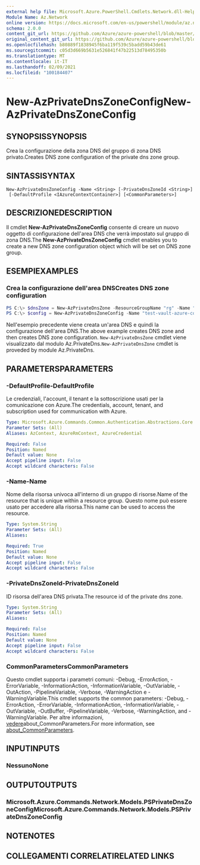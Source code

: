 ```yaml
---
external help file: Microsoft.Azure.PowerShell.Cmdlets.Network.dll-Help.xml
Module Name: Az.Network
online version: https://docs.microsoft.com/en-us/powershell/module/az.network/new-azprivatednszoneconfig
schema: 2.0.0
content_git_url: https://github.com/Azure/azure-powershell/blob/master/src/Network/Network/help/New-AzPrivateDnsZoneConfig.md
original_content_git_url: https://github.com/Azure/azure-powershell/blob/master/src/Network/Network/help/New-AzPrivateDnsZoneConfig.md
ms.openlocfilehash: b80889f1838945f6ba119f539c5badd59b43de61
ms.sourcegitcommit: c05d3d669b5631e526841f47b22513d78495350b
ms.translationtype: MT
ms.contentlocale: it-IT
ms.lasthandoff: 02/09/2021
ms.locfileid: "100184407"
---
```

# <span data-ttu-id="7ce6a-101">New-AzPrivateDnsZoneConfig</span><span class="sxs-lookup"><span data-stu-id="7ce6a-101">New-AzPrivateDnsZoneConfig</span></span>

## <span data-ttu-id="7ce6a-102">SYNOPSIS</span><span class="sxs-lookup"><span data-stu-id="7ce6a-102">SYNOPSIS</span></span>
<span data-ttu-id="7ce6a-103">Crea la configurazione della zona DNS del gruppo di zona DNS privato.</span><span class="sxs-lookup"><span data-stu-id="7ce6a-103">Creates DNS zone configuration of the private dns zone group.</span></span>

## <span data-ttu-id="7ce6a-104">SINTASSI</span><span class="sxs-lookup"><span data-stu-id="7ce6a-104">SYNTAX</span></span>

```
New-AzPrivateDnsZoneConfig -Name <String> [-PrivateDnsZoneId <String>]
 [-DefaultProfile <IAzureContextContainer>] [<CommonParameters>]
```

## <span data-ttu-id="7ce6a-105">DESCRIZIONE</span><span class="sxs-lookup"><span data-stu-id="7ce6a-105">DESCRIPTION</span></span>
<span data-ttu-id="7ce6a-106">Il cmdlet **New-AzPrivateDnsZoneConfig** consente di creare un nuovo oggetto di configurazione dell'area DNS che verrà impostato sul gruppo di zona DNS.</span><span class="sxs-lookup"><span data-stu-id="7ce6a-106">The **New-AzPrivateDnsZoneConfig** cmdlet enables you to create a new DNS zone configuration object which will be set on DNS zone group.</span></span>

## <span data-ttu-id="7ce6a-107">ESEMPI</span><span class="sxs-lookup"><span data-stu-id="7ce6a-107">EXAMPLES</span></span>

### <span data-ttu-id="7ce6a-108">Crea la configurazione dell'area DNS</span><span class="sxs-lookup"><span data-stu-id="7ce6a-108">Creates DNS zone configuration</span></span>
```powershell
PS C:\> $dnsZone = New-AzPrivateDnsZone -ResourceGroupName "rg" -Name "test.vault.azure.com"
PS C:\> $config = New-AzPrivateDnsZoneConfig -Name "test-vault-azure-com" -PrivateDnsZoneId $dnsZone.ResourceId
```

<span data-ttu-id="7ce6a-109">Nell'esempio precedente viene creata un'area DNS e quindi la configurazione dell'area DNS.</span><span class="sxs-lookup"><span data-stu-id="7ce6a-109">The above example creates DNS zone and then creates DNS zone configuration.</span></span> <span data-ttu-id="7ce6a-110">`New-AzPrivateDnsZone` cmdlet viene visualizzato dal modulo Az.PrivateDns.</span><span class="sxs-lookup"><span data-stu-id="7ce6a-110">`New-AzPrivateDnsZone` cmdlet is proveded by module Az.PrivateDns.</span></span>

## <span data-ttu-id="7ce6a-111">PARAMETERS</span><span class="sxs-lookup"><span data-stu-id="7ce6a-111">PARAMETERS</span></span>

### <span data-ttu-id="7ce6a-112">-DefaultProfile</span><span class="sxs-lookup"><span data-stu-id="7ce6a-112">-DefaultProfile</span></span>
<span data-ttu-id="7ce6a-113">Le credenziali, l'account, il tenant e la sottoscrizione usati per la comunicazione con Azure.</span><span class="sxs-lookup"><span data-stu-id="7ce6a-113">The credentials, account, tenant, and subscription used for communication with Azure.</span></span>

```yaml
Type: Microsoft.Azure.Commands.Common.Authentication.Abstractions.Core.IAzureContextContainer
Parameter Sets: (All)
Aliases: AzContext, AzureRmContext, AzureCredential

Required: False
Position: Named
Default value: None
Accept pipeline input: False
Accept wildcard characters: False
```

### <span data-ttu-id="7ce6a-114">-Name</span><span class="sxs-lookup"><span data-stu-id="7ce6a-114">-Name</span></span>
<span data-ttu-id="7ce6a-115">Nome della risorsa univoca all'interno di un gruppo di risorse.</span><span class="sxs-lookup"><span data-stu-id="7ce6a-115">Name of the resource that is unique within a resource group.</span></span>
<span data-ttu-id="7ce6a-116">Questo nome può essere usato per accedere alla risorsa.</span><span class="sxs-lookup"><span data-stu-id="7ce6a-116">This name can be used to access the resource.</span></span>

```yaml
Type: System.String
Parameter Sets: (All)
Aliases:

Required: True
Position: Named
Default value: None
Accept pipeline input: False
Accept wildcard characters: False
```

### <span data-ttu-id="7ce6a-117">-PrivateDnsZoneId</span><span class="sxs-lookup"><span data-stu-id="7ce6a-117">-PrivateDnsZoneId</span></span>
<span data-ttu-id="7ce6a-118">ID risorsa dell'area DNS privata.</span><span class="sxs-lookup"><span data-stu-id="7ce6a-118">The resource id of the private dns zone.</span></span>

```yaml
Type: System.String
Parameter Sets: (All)
Aliases:

Required: False
Position: Named
Default value: None
Accept pipeline input: False
Accept wildcard characters: False
```

### <span data-ttu-id="7ce6a-119">CommonParameters</span><span class="sxs-lookup"><span data-stu-id="7ce6a-119">CommonParameters</span></span>
<span data-ttu-id="7ce6a-120">Questo cmdlet supporta i parametri comuni: -Debug, -ErrorAction, -ErrorVariable, -InformationAction, -InformationVariable, -OutVariable, -OutAction, -PipelineVariable, -Verbose, -WarningAction e -WarningVariable.</span><span class="sxs-lookup"><span data-stu-id="7ce6a-120">This cmdlet supports the common parameters: -Debug, -ErrorAction, -ErrorVariable, -InformationAction, -InformationVariable, -OutVariable, -OutBuffer, -PipelineVariable, -Verbose, -WarningAction, and -WarningVariable.</span></span> <span data-ttu-id="7ce6a-121">Per altre informazioni, [vedere](http://go.microsoft.com/fwlink/?LinkID=113216)about_CommonParameters.</span><span class="sxs-lookup"><span data-stu-id="7ce6a-121">For more information, see [about_CommonParameters](http://go.microsoft.com/fwlink/?LinkID=113216).</span></span>

## <span data-ttu-id="7ce6a-122">INPUT</span><span class="sxs-lookup"><span data-stu-id="7ce6a-122">INPUTS</span></span>

### <span data-ttu-id="7ce6a-123">Nessuno</span><span class="sxs-lookup"><span data-stu-id="7ce6a-123">None</span></span>

## <span data-ttu-id="7ce6a-124">OUTPUT</span><span class="sxs-lookup"><span data-stu-id="7ce6a-124">OUTPUTS</span></span>

### <span data-ttu-id="7ce6a-125">Microsoft.Azure.Commands.Network.Models.PSPrivateDnsZoneConfig</span><span class="sxs-lookup"><span data-stu-id="7ce6a-125">Microsoft.Azure.Commands.Network.Models.PSPrivateDnsZoneConfig</span></span>

## <span data-ttu-id="7ce6a-126">NOTE</span><span class="sxs-lookup"><span data-stu-id="7ce6a-126">NOTES</span></span>

## <span data-ttu-id="7ce6a-127">COLLEGAMENTI CORRELATI</span><span class="sxs-lookup"><span data-stu-id="7ce6a-127">RELATED LINKS</span></span>
